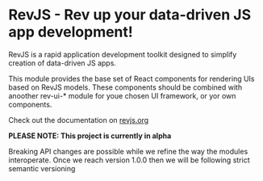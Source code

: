 # RevJS - Rev up your data-driven JS app development!

RevJS is a rapid application development toolkit designed to simplify creation
of data-driven JS apps.

This module provides the base set of React components for rendering UIs based on RevJS
models. These components should be combined with anoother rev-ui-* module for
youe chosen UI framework, or yor own components.

Check out the documentation on [revjs.org](https://revjs.org/)

**PLEASE NOTE: This project is currently in alpha**

Breaking API changes are possible while we refine the way the modules interoperate.
Once we reach version 1.0.0 then we will be following strict semantic versioning